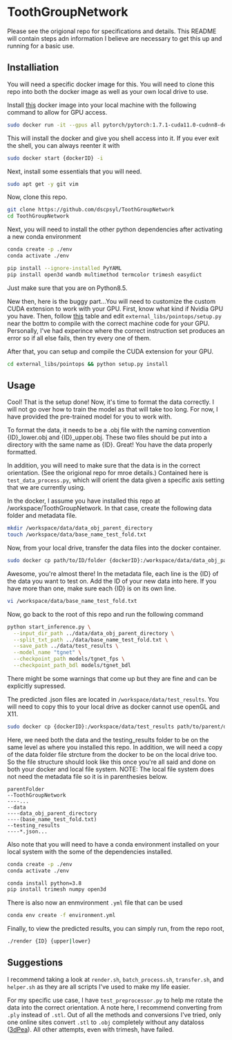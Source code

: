# ToothGroupNetwork
Please see the origional repo for specifications and details. This README will contain steps adn information I believe are necessary to get this up and running for a basic use.

## Installiation
You will need a specific docker image for this. You will need to clone this repo into both the docker image as well as your own local drive to use.

Install [this](https://hub.docker.com/layers/pytorch/pytorch/1.7.1-cuda11.0-cudnn8-devel/images/sha256:f0d0c1b5d4e170b4d2548d64026755421f8c0df185af2c4679085a7edc34d150) docker image into your local machine with the following command to allow for GPU access.

```sh
sudo docker run -it --gpus all pytorch/pytorch:1.7.1-cuda11.0-cudnn8-devel bash
```

This will install the docker and give you shell access into it. If you ever exit the shell, you can always reenter it with 

```sh
sudo docker start {dockerID} -i 
```

Next, install some essentials that you will need.

```sh
sudo apt get -y git vim
```

Now, clone this repo.

```sh
git clone https://github.com/dscpsyl/ToothGroupNetwork
cd ToothGroupNetwork
```

Next, you will need to install the other python dependencies after activating a new conda environment

```sh
conda create -p ./env
conda activate ./env

pip install --ignore-installed PyYAML
pip install open3d wandb multimethod termcolor trimesh easydict
```

Just make sure that you are on Python8.5.

New then, here is the buggy part...You will need to customize the custom CUDA extension to work with your GPU. First, know what kind if Nvidia GPU you have. Then, follow [this](https://docs.nvidia.com/cuda/cuda-compiler-driver-nvcc/) table and edit `external_libs/pointops/setup.py` near the bottm to compile with the correct machine code for your GPU. Personally, I've had experince where the correct instruction set produces an error so if all else fails, then try every one of them.

After that, you can setup and compile the CUDA extension for your GPU.

```sh
cd external_libs/pointops && python setup.py install
```

## Usage

Cool! That is the setup done! Now, it's time to format the data correctly. I will not go over how to train the model as that will take too long. For now, I have provided the pre-trained model for you to work with.

To format the data, it needs to be a .obj file with the naming convention {ID}_lower.obj and {ID}_upper.obj. These two files should be put into a directory with the same name as {ID}. Great! You have the data properly formatted.

In addition, you will need to make sure that the data is in the correct orientation. (See the origional repo for mroe details.) Contained here is `test_data_process.py`, which will orient the data given a specific axis setting that we are currently using.

In the docker, I assume you have installed this repo at /workspace/ToothGroupNetwork. In that case, create the following data folder and metadata file.

```sh
mkdir /workspace/data/data_obj_parent_directory
touch /workspace/data/base_name_test_fold.txt
```

Now, from your local drive, transfer the data files into the docker container.

```sh
sudo docker cp path/to/ID/folder {dockerID}:/workspace/data/data_obj_parent_directory
```

Awesome, you're almost there! In the metadata file, each line is the {ID} of the data you want to test on. Add the ID of your new data into here. If you have more than one, make sure each {ID} is on its own line.

```sh
vi /workspace/data/base_name_test_fold.txt
```

Now, go back to the root of this repo and run the following command

```sh
python start_inference.py \
  --input_dir_path ../data/data_obj_parent_directory \
  --split_txt_path ../data/base_name_test_fold.txt \
  --save_path ../data/test_results \
  --model_name "tgnet" \
  --checkpoint_path models/tgnet_fps \
  --checkpoint_path_bdl models/tgnet_bdl
```

There might be some warnings that come up but they are fine and can be explicitly supressed.

The predicted .json files are located in `/workspace/data/test_results`. You will need to copy this to your local drive as docker cannot use openGL and X11.

```sh
sudo docker cp {dockerID}:/workspace/data/test_results path/to/parent/directory/of/local/repo
```

Here, we need both the data and the testing_results folder to be on the same level as where you installed this repo. In addition, we will need a copy of the data folder file strcture from the docker to be on the local drive too. So the file structure should look like this once you're all said and done on both your docker and local file system. NOTE: The local file system does not need the metadata file so it is in parenthesies below.

```
parentFolder
--ToothGroupNetwork
----...
--data
----data_obj_parent_directory
----(base_name_test_fold.txt)
--testing_results
----*.json...
```

Also note that you will need to have a conda environment installed on your local system with the some of the dependencies installed.

```sh
conda create -p ./env
conda activate ./env

conda install python=3.8
pip install trimesh numpy open3d
```

There is also now an enmvironment `.yml` file that can be used

```sh
conda env create -f environment.yml
```

Finally, to view the predicted results, you can simply run, from the repo root,

```sh
./render {ID} {upper|lower}
```

## Suggestions

I recommend taking a look at `render.sh`, `batch_process.sh`, `transfer.sh`, and `helper.sh` as they are all scripts I've used to make my life easier.

For my specific use case, I have `test_preprocessor.py` to help me rotate the data into the correct orientation. A note here, I recommend converting from `.ply` instead of `.stl`. Out of all the methods and conversions I've tried, only one online sites convert `.stl` to `.obj` completely without any dataloss ([3dPea](https://www.3dpea.com/en/convert/STL-to-OBJ)). All other attempts, even with trimesh, have failed.